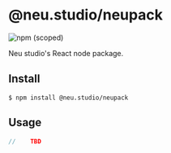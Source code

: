 

# @neu.studio/neupack

![npm (scoped)](https://img.shields.io/npm/v/@neu.studio/neupack.svg)

Neu studio's React node package.

## Install

```
$ npm install @neu.studio/neupack
```

## Usage

```js
//    TBD
```